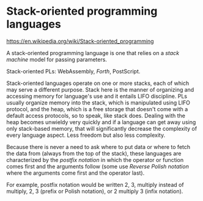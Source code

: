# Stack-oriented programming languages

https://en.wikipedia.org/wiki/Stack-oriented_programming

A stack-oriented programming language is one that relies on a *stack machine* model for passing parameters.

Stack-oriented PLs: WebAssembly, *Forth*, PostScript.

Stack-oriented languages operate on one or more stacks, each of which may serve a different purpose. Stack here is the manner of organizing and accessing memory for language's use and it entails LIFO discipline. PLs usually organize memory into the stack, which is manipulated using LIFO protocol, and the heap, which is a free storage that doesn't come with a default access protocols, so to speak, like stack does. Dealing with the heap becomes unwieldy very quickly and if a language can get away using only stack-based memory, that will significantly decrease the complexity of every language aspect. Less freedom but also less complexity.

Because there is never a need to ask where to put data or where to fetch the data from (always from the top of the stack), these languages are characterized by the *postfix notation* in which the operator or function comes first and the arguments follow (some use *Reverse Polish notation* where the arguments come first and the operator last).


For example, postfix notation would be written 2, 3, multiply instead of multiply, 2, 3 (prefix or Polish notation), or 2 multiply 3 (infix notation).
